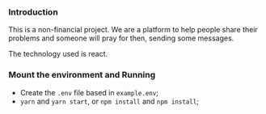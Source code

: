 
### Introduction

This is a non-financial project. We are a platform to help people share their problems and someone will pray for then, sending some messages.

The technology used is react.

### Mount the environment and Running

- Create the `.env` file based in `example.env`;
- `yarn` and `yarn start`, or `npm install` and `npm install`;
